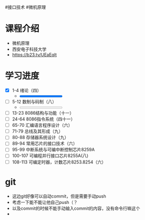 #接口技术 #微机原理 
# 课程介绍

- 微机原理
- 西安电子科技大学
- https://b23.tv/UEaEqlt

# 学习进度
- [x] 1-4 绪论（四）   
	-  <progress value=4 max=4></progress>
- [ ] 5-12 数制与码制（八）
	- <progress value=0 max=8></progress>
- [ ] 13-23 8086结构与功能（十一）  
- [ ] 24-64 8086指令系统（四十一）  
- [ ] 65-70 汇编语言程序设计（六）  
- [ ] 71-79 总线及其形成（九）  
- [ ] 80-88 存储器系统设计（九）  
- [ ] 89-94 常用芯片的接口技术（六）  
- [ ] 95-99 中断系统与可编中断控制芯片8259A  
- [ ] 100-107 可编程并行接口芯片8255A(八)  
- [ ] 108-113 可编定时器，计数芯片8253.8254（六）

# git

- 这边git好像可以自动commit，但是需要手动push
- 考虑一下能不能让他自己push（？
- 以及commit的时候不能手动输入commit的内容，没有命令行嘛这个
- 

